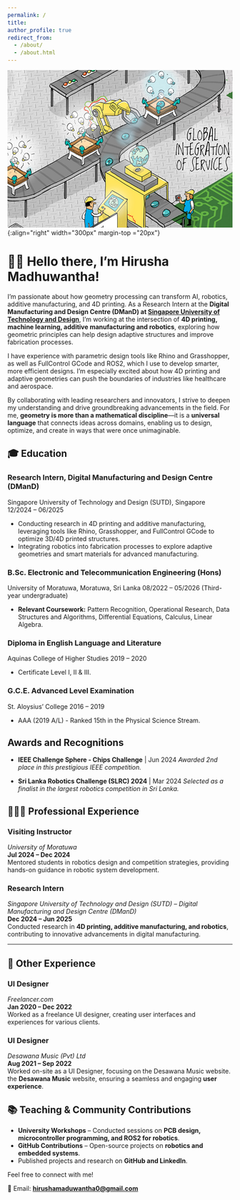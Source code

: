 ```yaml
---
permalink: /
title: 
author_profile: true
redirect_from: 
  - /about/
  - /about.html
---
```


![Cartoon Infographic of Combining Additive Manufacturing, Robotics, and AI](/images/Header_image.jpg){:align="right" width="300px" margin-top ="20px"}

# 👋🏼 Hello there, I’m Hirusha Madhuwantha!
I’m passionate about how geometry processing can transform AI, robotics, additive manufacturing, and 4D printing. As a Research Intern at the **Digital Manufacturing and Design Centre (DManD) at <a href='https://www.sutd.edu.sg/' target='_blank'>Singapore University of Technology and Design</a>**, I’m working at the intersection of **4D printing, machine learning, additive manufacturing and robotics**, exploring how geometric principles can help design adaptive structures and improve fabrication processes.

I have experience with parametric design tools like Rhino and Grasshopper, as well as FullControl GCode and ROS2, which I use to develop smarter, more efficient designs. I’m especially excited about how 4D printing and adaptive geometries can push the boundaries of industries like healthcare and aerospace.

By collaborating with leading researchers and innovators, I strive to deepen my understanding and drive groundbreaking advancements in the field. For me, **geometry is more than a mathematical discipline**—it is a **universal language** that connects ideas across domains, enabling us to design, optimize, and create in ways that were once unimaginable.

## 🎓 Education

### Research Intern, Digital Manufacturing and Design Centre (DManD)
Singapore University of Technology and Design (SUTD), Singapore  
12/2024 – 06/2025  
- Conducting research in 4D printing and additive manufacturing, leveraging tools like Rhino, Grasshopper, and FullControl GCode to optimize 3D/4D printed structures.  
- Integrating robotics into fabrication processes to explore adaptive geometries and smart materials for advanced manufacturing.  

### B.Sc. Electronic and Telecommunication Engineering (Hons)
University of Moratuwa, Moratuwa, Sri Lanka 
08/2022 – 05/2026 (Third-year undergraduate)  
- **Relevant Coursework:** Pattern Recognition, Operational Research, Data Structures and Algorithms, Differential Equations, Calculus, Linear Algebra.  

### Diploma in English Language and Literature
Aquinas College of Higher Studies
2019 – 2020  
- Certificate Level I, II & III.  

### G.C.E. Advanced Level Examination
St. Aloysius’ College
2016 – 2019  
- AAA (2019 A/L) - Ranked 15th in the Physical Science Stream.


## Awards and Recognitions

- **IEEE Challenge Sphere - Chips Challenge**  | Jun 2024 
  *Awarded 2nd place in this prestigious IEEE competition.*  

- **Sri Lanka Robotics Challenge (SLRC) 2024**  | Mar 2024
  *Selected as a finalist in the largest robotics competition in Sri Lanka.*  


## 👨🏻‍🔬 Professional Experience  

### **Visiting Instructor**  
*University of Moratuwa*  
**Jul 2024 – Dec 2024**  
Mentored students in robotics design and competition strategies, providing hands-on guidance in robotic system development.  

### **Research Intern**  
*Singapore University of Technology and Design (SUTD) – Digital Manufacturing and Design Centre (DManD)*  
**Dec 2024 – Jun 2025**  
Conducted research in **4D printing, additive manufacturing, and robotics**, contributing to innovative advancements in digital manufacturing.  

---

## 🎨 Other Experience  

### **UI Designer**  
*Freelancer.com*  
**Jan 2020 – Dec 2022**  
Worked as a freelance UI designer, creating user interfaces and experiences for various clients.  

### **UI Designer**  
*Desawana Music (Pvt) Ltd*  
**Aug 2021 – Sep 2022**  
Worked on-site as a UI Designer, focusing on the Desawana Music website.  
 the **Desawana Music** website, ensuring a seamless and engaging **user experience**.  



## 📚 Teaching & Community Contributions
- **University Workshops** – Conducted sessions on **PCB design, microcontroller programming, and ROS2 for robotics**.
- **GitHub Contributions** – Open-source projects on **robotics and embedded systems**.
- Published projects and research on **GitHub and LinkedIn**.

Feel free to connect with me!

📧 Email: **hirushamaduwantha0@gmail.com**

